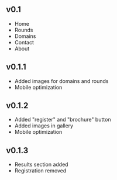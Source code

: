 ## v0.1
- Home
- Rounds
- Domains
- Contact 
- About

## v0.1.1
- Added images for domains and rounds
- Mobile optimization

## v0.1.2
- Added "register" and "brochure" button
- Added images in gallery
- Mobile optimization

## v0.1.3
- Results section added
- Registration removed

